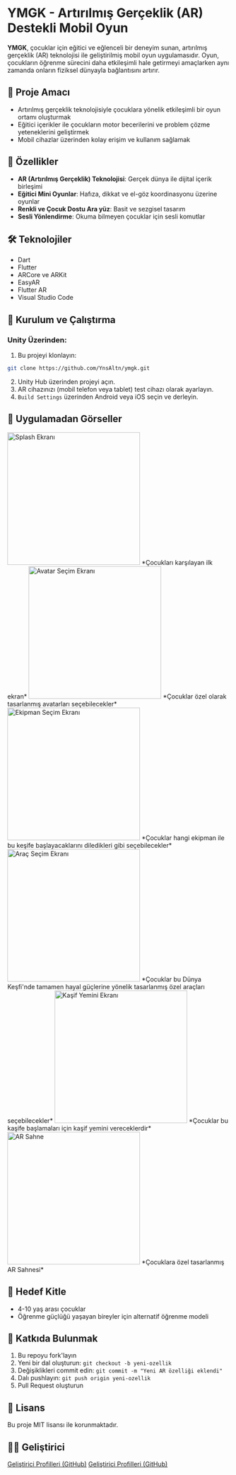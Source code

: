 # YMGK - Artırılmış Gerçeklik (AR) Destekli Mobil Oyun

**YMGK**, çocuklar için eğitici ve eğlenceli bir deneyim sunan, artırılmış gerçeklik (AR) teknolojisi ile geliştirilmiş mobil oyun uygulamasıdır. Oyun, çocukların öğrenme sürecini daha etkileşimli hale getirmeyi amaçlarken aynı zamanda onların fiziksel dünyayla bağlantısını artırır.

## 🎯 Proje Amacı

- Artırılmış gerçeklik teknolojisiyle çocuklara yönelik etkileşimli bir oyun ortamı oluşturmak
- Eğitici içerikler ile çocukların motor becerilerini ve problem çözme yeteneklerini geliştirmek
- Mobil cihazlar üzerinden kolay erişim ve kullanım sağlamak

## 🚀 Özellikler

- **AR (Artırılmış Gerçeklik) Teknolojisi**: Gerçek dünya ile dijital içerik birleşimi
- **Eğitici Mini Oyunlar**: Hafıza, dikkat ve el-göz koordinasyonu üzerine oyunlar
- **Renkli ve Çocuk Dostu Ara yüz**: Basit ve sezgisel tasarım
- **Sesli Yönlendirme**: Okuma bilmeyen çocuklar için sesli komutlar

## 🛠️ Teknolojiler

- Dart
- Flutter
- ARCore ve ARKit
- EasyAR
- Flutter AR
- Visual Studio Code

## 📱 Kurulum ve Çalıştırma

### Unity Üzerinden:

1. Bu projeyi klonlayın:
```bash
git clone https://github.com/YnsAltn/ymgk.git
```
2. Unity Hub üzerinden projeyi açın.
3. AR cihazınızı (mobil telefon veya tablet) test cihazı olarak ayarlayın.
4. `Build Settings` üzerinden Android veya iOS seçin ve derleyin.

## 📸 Uygulamadan Görseller

<img src="screenshots/splash.jpg" alt="Splash Ekranı" width="300"/>
*Çocukları karşılayan ilk ekran*

<img src="screenshots/avatar.jpg" alt="Avatar Seçim Ekranı" width="300"/>
*Çocuklar özel olarak tasarlanmış avatarları seçebilecekler*

<img src="screenshots/ekipman.jpg" alt="Ekipman Seçim Ekranı" width="300"/>
*Çocuklar hangi ekipman ile bu keşife başlayacaklarını diledikleri gibi seçebilecekler*

<img src="screenshots/araç.jpg" alt="Araç Seçim Ekranı" width="300"/>
*Çocuklar bu Dünya Keşfi'nde tamamen hayal güçlerine yönelik tasarlanmış özel araçları seçebilecekler*

<img src="screenshots/yemin.jpg" alt="Kaşif Yemini Ekranı" width="300"/>
*Çocuklar bu kaşife başlamaları için kaşif yemini vereceklerdir*

<img src="screenshots/AR_sahne.jpg" alt="AR Sahne" width="300"/>
*Çocuklara özel tasarlanmış AR Sahnesi*


## 👶 Hedef Kitle

- 4-10 yaş arası çocuklar
- Öğrenme güçlüğü yaşayan bireyler için alternatif öğrenme modeli

## 🤝 Katkıda Bulunmak

1. Bu repoyu fork'layın
2. Yeni bir dal oluşturun: `git checkout -b yeni-ozellik`
3. Değişiklikleri commit edin: `git commit -m "Yeni AR özelliği eklendi"`
4. Dalı pushlayın: `git push origin yeni-ozellik`
5. Pull Request oluşturun

## 📄 Lisans

Bu proje MIT lisansı ile korunmaktadır.

## 👩‍💻 Geliştirici

[Geliştirici Profilleri (GitHub)](https://github.com/YnsAltn)
[Geliştirici Profilleri (GitHub)](https://github.com/kilicarslanokan)
